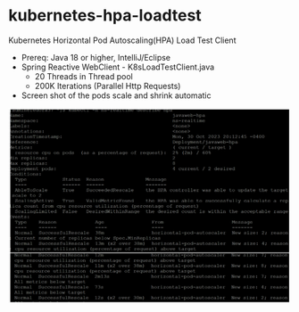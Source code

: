 # kubernetes-hpa-loadtest
Kubernetes Horizontal Pod Autoscaling(HPA) Load Test Client

-  Prereq: Java 18 or higher, IntelliJ/Eclipse
-  Spring Reactive WebClient - K8sLoadTestClient.java
     - 20 Threads in Thread pool 
     - 200K Iterations (Parallel Http Requests)
-  Screen shot of the pods scale and shrink automatic

![img.png](img.png)   
